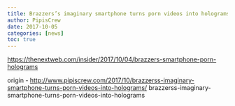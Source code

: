 ```yaml
---
title: Brazzers’s imaginary smartphone turns porn videos into holograms
author: PipisCrew
date: 2017-10-05
categories: [news]
toc: true
---
```


https://thenextweb.com/insider/2017/10/04/brazzers-smartphone-porn-holograms

origin - http://www.pipiscrew.com/2017/10/brazzerss-imaginary-smartphone-turns-porn-videos-into-holograms/ brazzerss-imaginary-smartphone-turns-porn-videos-into-holograms
